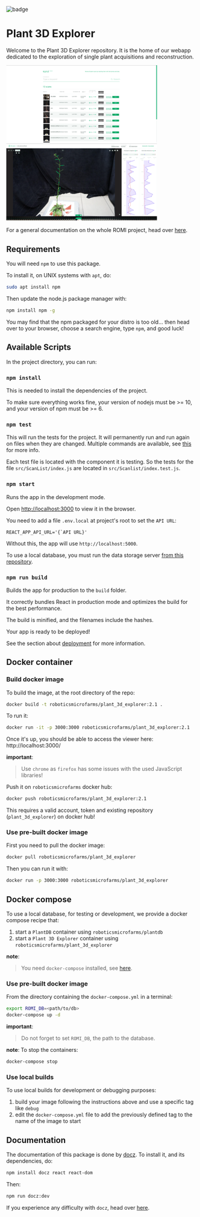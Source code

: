 ![badge](https://github.com/romi/plant-3d-explorer/workflows/Tests/badge.svg)

# Plant 3D Explorer

Welcome to the Plant 3D Explorer repository.
It is the home of our webapp dedicated to the exploration of single plant acquisitions and reconstruction.

<img src="doc/images/screenshot_2.png" alt="Browsing screenshot" width="400"> <img src="doc/images/screenshot_1.png" alt="Exploring screenshot" width="400">

For a general documentation on the whole ROMI project, head over [here](https://docs.romi-project.eu).


## Requirements
You will need `npm` to use this package.

To install it, on UNIX systems with `apt`, do: 
```bash
sudo apt install npm
```
Then update the node.js package manager with:
```bash
npm install npm -g
```
You may find that the npm packaged for your distro is too old... then head over to your browser, choose a search engine, type `npm`, and good luck!


## Available Scripts
In the project directory, you can run:

### ```npm install```

This is needed to install the dependencies of the project.

To make sure everything works fine, your version of nodejs must be >= 10, and your version of npm must be >= 6.

### ```npm test```
This will run the tests for the project. It will permanently run and run again on files when they are changed. Multiple commands are available, see [this](https://create-react-app.dev/docs/running-tests/) for more info.

Each test file is located with the component it is testing. So the tests for the file `src/ScanList/index.js` are located in `src/Scanlist/index.test.js`.

### ```npm start```
Runs the app in the development mode.

Open [http://localhost:3000](http://localhost:3000) to view it in the browser.

You need to add a file `.env.local` at project's root to set the `API URL`:
```
REACT_APP_API_URL='{`API URL}'
```
Without this, the app will use `http://localhost:5000`.

To use a local database, you must run the data storage server [from this repository](https://github.com/romi/plantdb).

### `npm run build`
Builds the app for production to the `build` folder.

It correctly bundles React in production mode and optimizes the build for the best performance.

The build is minified, and the filenames include the hashes.

Your app is ready to be deployed!

See the section about [deployment](https://facebook.github.io/create-react-app/docs/deployment) for more information.


## Docker container

### Build docker image
To build the image, at the root directory of the repo:
```bash
docker build -t roboticsmicrofarms/plant_3d_explorer:2.1 .
```
To run it:
```bash
docker run -it -p 3000:3000 roboticsmicrofarms/plant_3d_explorer:2.1
```
Once it's up, you should be able to access the viewer here: http://localhost:3000/

**important**:
> Use `chrome` as `firefox` has some issues with the used JavaScript libraries!

Push it on `roboticsmicrofarms` docker hub:
```bash
docker push roboticsmicrofarms/plant_3d_explorer:2.1
```
This requires a valid account, token and existing repository (`plant_3d_explorer`) on docker hub!

### Use pre-built docker image
First you need to pull the docker image:
```bash
docker pull roboticsmicrofarms/plant_3d_explorer
```
Then you can run it with:
```bash
docker run -p 3000:3000 roboticsmicrofarms/plant_3d_explorer
```


## Docker compose
To use a local database, for testing or development, we provide a docker compose recipe that:

1. start a `PlantDB` container using `roboticsmicrofarms/plantdb`
2. start a `Plant 3D Explorer` container using `roboticsmicrofarms/plant_3d_explorer`

**note**:
> You need `docker-compose` installed, see 
[here](https://docs.docker.com/compose/install/).

### Use pre-built docker image
From the directory containing the `docker-compose.yml` in a terminal:
```bash
export ROMI_DB=<path/to/db>
docker-compose up -d 
```
**important**:
> Do not forget to set `ROMI_DB`, the path to the database.

**note**:
To stop the containers: 
```bash
docker-compose stop
```

### Use local builds
To use local builds for development or debugging purposes:

1. build your image following the instructions above and use a specific tag like `debug`
2. edit the `docker-compose.yml` file to add the previously defined tag to the name of the image to start


## Documentation

The documentation of this package is done by [docz](https://www.docz.site/).
To install it, and its dependencies, do:
```bash
npm install docz react react-dom
```

Then:
```bash
npm run docz:dev
```

If you experience any difficulty with `docz`, head over [here](https://www.docz.site/docs/getting-started).
